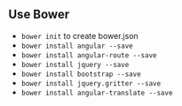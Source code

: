 
## Use Bower

* `bower init` to create bower.json
* `bower install angular --save`
* `bower install angular-route --save`
* `bower install jquery --save`
* `bower install bootstrap --save`
* `bower install jquery.gritter --save`
* `bower install angular-translate --save`

